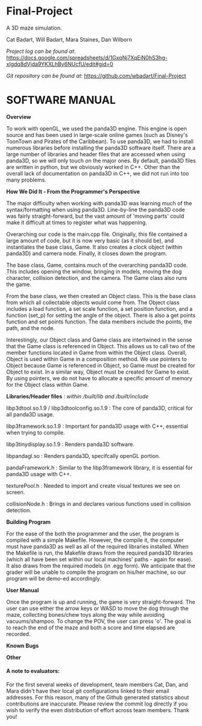 # Final-Project
A 3D maze simulation.

Cat Badart,
Will Badart,
Mara Staines,
Dan Wilborn


*Project log can be found at*: https://docs.google.com/spreadsheets/d/1GxqNj7XqEiN0hS3hg-xIgdq8dVjda9YKXLhBy6NUcfU/edit#gid=0


*Git repository can be found at*: https://github.com/wbadart/Final-Project


SOFTWARE MANUAL
===============

**Overview** 

To work with openGL, we used the panda3D engine. This engine is open source and has been used in large-scale online games (such as Disney's ToonTown and Pirates of the Caribbean). To use panda3D, we had to install numerous libraries before installing the panda3D software itself. There are a large number of libraries and header files that are accessed when using panda3D, so we will only touch on the major ones. By default, panda3D files are written in python, but we obviously worked in C++. Other than the overall lack of documentation on panda3D in C++, we did not run into too many problems.


**How We Did It - From the Programmer's Perspective**

The major difficulty when working with panda3D was learning much of the syntax/formatting when using panda3D. Line-by-line the panda3D code was fairly straight-forward, but the vast amount of 'moving parts' could make it difficult at times to register what was happening.

Overarching our code is the main.cpp file. Originally, this file contained a large amount of code, but it is now very basic (as it should be), and instantiates the base class, Game. It also creates a clock object (within panda3D) and camera node. Finally, it closes down the program.

The base class, Game, contains much of the overarching panda3D code. This includes opening the window, bringing in models, moving the dog character, collision detection, and the camera. The Game class also runs the game.

From the base class, we then created an Object class. This is the base class from which all collectable objects would come from. The Object class includes a load function, a set scale function, a set position function, and a function (set_p) for setting the angle of the object. There is also a get points function and set points function. The data members include the points, the path, and the node. 

Interestingly, our Object class and Game class are intertwined in the sense that the Game class is referenced in Object. This allows us to call two of the member functions located in Game from within the Object class. Overall, Object is used within Game in a composition method. We use pointers to Object because Game is referenced in Object, so Game must be created for Object to exist. In a similar way, Object must be created for Game to exist. By using pointers, we do not have to allocate a specific amount of memory for the Object class within Game.


**Libraries/Header files** :  *within /built/lib and /built/include*

libp3dtool.so.1.9 / libp3dtoolconfig.so.1.9 : The core of panda3D, critical for all panda3D usage.

libp3framework.so.1.9 : Important for panda3D usage with C++, essential when trying to compile.

libp3tinydisplay.so.1.9 : Renders panda3D software.

libpandagl.so : Renders panda3D, specifcally openGL portion.
 

pandaFramework.h : Similar to the libp3framework library, it is essential for panda3D usage with C++.

texturePool.h : Needed to import and create visual textures we see on screen.

collisionNode.h : Brings in and declares various functions used in collision detection.



**Building Program**

For the ease of the both the programmer and the user, the program is compiled with a simple Makefile. However, the compile it, the computer must have panda3D as well as all of the required libraries installed. When the Makefile is run, the Makefile draws from the required panda3D libraries (which all have been set within our local machines' paths - again for ease). It also draws from the required models (in .egg form). We anticipate that the grader will be unable to compile the program on his/her machine, so our program will be demo-ed accordingly.


**User Manual**

Once the program is up and running, the game is very straight-forward. The user can use either the arrow keys or WASD to move the dog through the maze, collecting bones/chew toys along the way while avoiding vacuums/shampoo. To change the POV, the user can press 'o'. The goal is to reach the end of the maze and both a score and time elapsed are recorded.


**Known Bugs**



**Other**



#### A note to evaluators:

For the first several weeks of development, team members Cat, Dan, and Mara didn't have their local git configurations linked to their email addresses. For this reason, many of the Github generated statistics about contributions are inaccurate. Please review the commit log directly if you wish to verify the even distribution of effort across team members.  Thank you!

